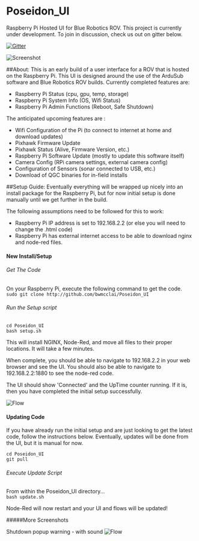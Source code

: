 # Poseidon_UI
Raspberry Pi Hosted UI for Blue Robotics ROV. This project is currently under development. To join in discussion, check us out on gitter below.

[![Gitter](https://badges.gitter.im/Join%20Chat.svg)](https://gitter.im/Poseidon_UI/Lobby?utm_source=badge&utm_medium=badge&utm_campaign=pr-badge&utm_content=badge)

![Screenshot](http://i.imgur.com/Y3Idlhlh.png?raw=true "Screenshot")

##About:
This is an early build of a user interface for a ROV that is hosted on the Raspberry Pi. This UI is designed around the use of the ArduSub software and Blue Robotics ROV builds.
Currently completed features are:  
- Raspberry Pi Status (cpu, gpu, temp, storage)
- Raspberry Pi System Info (OS, Wifi Status)
- Raspberry Pi Admin Functions (Reboot, Safe Shutdown)

The anticipated upcoming features are :
- Wifi Configuration of the Pi (to connect to internet at home and download updates)
- Pixhawk Firmware Update
- Pixhawk Status (Alive, Firmware Version, etc.)
- Raspberry Pi Software Update (mostly to update this software itself)
- Camera Config (RPi camera settings, external camera config)
- Configuration of Sensors (sonar connected to USB, etc.)
- Download of QGC binaries for in-field installs



##Setup Guide:
Eventually everything will be wrapped up nicely into an install package for the Raspberry Pi, but for now initial setup is done manually until we get further in the build.

The following assumptions need to be followed for this to work:  
- Raspberry Pi IP address is set to 192.168.2.2 (or else you will need to change the .html code)
- Raspberry Pi has external internet access to be able to download nginx and node-red files.


#### New Install/Setup

###### Get The Code
On your Raspberry Pi, execute the following command to get the code.   
`sudo git clone http://github.com/bwmcclai/Poseidon_UI`

###### Run the Setup script
`cd Poseidon_UI`   
`bash setup.sh`

This will install NGINX, Node-Red, and move all files to their proper locations.  It will take a few minutes.

When complete, you should be able to navigate to 192.168.2.2 in your web browser and see the UI.  You should also be able to navigate to 192.168.2.2:1880 to see the node-red code.

The UI should show 'Connected' and the UpTime counter running.  If it is, then you have completed the initial setup successfully.


![Flow](http://i.imgur.com/wqQkKw0m.png?raw=true "Flow")


#### Updating Code
If you have already run the initial setup and are just looking to get the latest code, follow the instructions below.  Eventually, updates will be done from the UI, but it is manual for now.

`cd Poseidon_UI`   
`git pull`

###### Execute Update Script
From within the Poseidon_UI directory...   
`bash update.sh`

Node-Red will now restart and your UI and flows will be updated!


#####More Screenshots

Shutdown popup warning - with sound
![Flow](http://i.imgur.com/quYE6KQh.png?raw=true "Flow")







